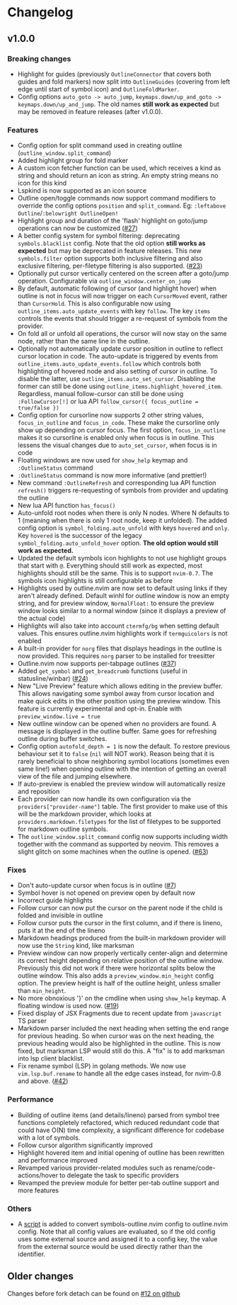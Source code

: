 # Changelog

<!--
### Breaking changes

### Features

### Fixes

### Performance

### Others
-->

## v1.0.0

### Breaking changes

- Highlight for guides (previously `OutlineConnector` that covers both guides
  and fold markers) now split into `OutlineGuides` (covering from left edge until
  start of symbol icon) and `OutlineFoldMarker`.
- Config options `auto_goto -> auto_jump`, `keymaps.down/up_and_goto ->
  keymaps.down/up_and_jump`. The old names **still work as expected** but may be
  removed in feature releases (after v1.0.0).

### Features

- Config option for split command used in creating outline (`outline_window.split_command`)
- Added highlight group for fold marker
- A custom icon fetcher function can be used, which receives a kind as string and should
  return an icon as string. An empty string means no icon for this kind
- Lspkind is now supported as an icon source
- Outline open/toggle commands now support command modifiers to override the
  config options `position` and `split_command`. Eg: `:leftabove
  Outline`/`:belowright OutlineOpen!`
- Highlight group and duration of the 'flash' highlight on goto/jump operations
  can now be customized
  ([#27](https://github.com/hedyhli/outline.nvim/issues/27))
- A better config system for symbol filtering: deprecating `symbols.blacklist`
  config. Note that the old option **still works as expected** but may be
  deprecated in feature releases. This new `symbols.filter` option supports both
  inclusive filtering and also exclusive filtering, per-filetype filtering is
  also supported. ([#23](https://github.com/hedyhli/outline.nvim/issues/23))
- Optionally put cursor vertically centered on the screen after a goto/jump
  operation. Configurable via `outline_window.center_on_jump`
- By default, automatic following of cursor (and highlight hover) when outline
  is not in focus will now trigger on each `CursorMoved` event, rather than
  `CursorHold`. This is also configurable now using
  `outline_items.auto_update_events` with key `follow`. The key `items` controls
  the events that should trigger a re-request of symbols from the provider.
- On fold all or unfold all operations, the cursor will now stay on the same
  node, rather than the same line in the outline.
- Optionally not automatically update cursor position in outline to reflect
  cursor location in code. The auto-update is triggered by events from
  `outline_items.auto_update_events.follow` which controls both highlighting of
  hovered node and also setting of cursor in outline. To disable the latter,
  use `outline_items.auto_set_cursor`. Disabling the former can still be done using
  `outline_items.highlight_hovered_item`. Regardless, manual follow-cursor can
  still be done using `:FollowCursor[!]` or lua API `follow_cursor({
  focus_outline = true/false })`
- Config option for cursorline now supports 2 other string values,
  `focus_in_outline` and `focus_in_code`. These make the cursorline only show up
  depending on cursor focus. The first option, `focus_in_outline` makes it so
  cursorline is enabled only when focus is in outline. This lessens the visual
  changes due to `auto_set_cursor`, when focus is in code
- Floating windows are now used for `show_help` keymap and `:OutlineStatus` command
- `:OutlineStatus` command is now more informative (and prettier!)
- New command `:OutlineRefresh` and corresponding lua API function
  `refresh()` triggers re-requesting of symbols from provider and updating the
  outline
- New lua API function `has_focus()`
- Auto-unfold root nodes when there is only N nodes. Where N defaults to 1
  (meaning when there is only 1 root node, keep it unfolded). The added config
  option is `symbol_folding.auto_unfold` with keys `hovered` and `only`.
  Key `hovered` is the successor of the legacy `symbol_folding.auto_unfold_hover`
  option. **The old option would still work as expected.**
- Updated the default symbols icon highlights to not use highlight groups that
  start with `@`. Everything should still work as expected, most highlights
  should still be the same. This is to support `nvim-0.7`. The symbols icon
  highlights is still configurable as before
- Highlights used by outline.nvim are now set to default using links if they
  aren't already defined. Default winhl for outline window is now an empty
  string, and for preview window, `NormalFloat:` to ensure the preview window
  looks similar to a normal window (since it displays a preview of the actual
  code)
- Highlights will also take into account `ctermfg/bg` when setting default values.
  This ensures outline.nvim highlights work if `termguicolors` is not enabled
- A built-in provider for `norg` files that displays headings in the outline is now
  provided. This requires `norg` parser to be installed for treesitter
- Outline.nvim now supports per-tabpage outlines
  ([#37](https://github.com/hedyhli/outline.nvim/issues/37))
- Added `get_symbol` and `get_breadcrumb` functions (useful in
  statusline/winbar) ([#24](https://github.com/hedyhli/outline.nvim/issues/24))
- New "Live Preview" feature which allows editing in the preview buffer. This
  allows navigating some symbol away from cursor location and make quick edits in
  the other position using the preview window. This feature is currently
  experimental and opt-in. Enable with `preview_window.live = true`
- New outline window can be opened when no providers are found. A message is
  displayed in the outline buffer. Same goes for refreshing outline during buffer
  switches.
- Config option `autofold_depth = 1` is now the default. To restore previous
  behaviour set it to `false` (`nil` will NOT work). Reason being that it is
  rarely beneficial to show neighboring symbol locations (sometimes even same
  line!) when opening outline with the intention of getting an overall view of
  the file and jumping elsewhere.
- If auto-preview is enabled the preview window will automatically resize and
  reposition
- Each provider can now handle its own configuration via the
  `providers["provider-name"]` table. The first provider to make use of this will
  be the markdown provider, which looks at `providers.markdown.filetypes` for
  the list of filetypes to be supported for markdown outline symbols.
- The `outline_window.split_command` config now supports including width
  together with the command as supported by neovim. This removes a slight glitch
  on some machines when the outline is opened.
  ([#63](https://github.com/hedyhli/outline.nvim/issues/63))

### Fixes

- Don't auto-update cursor when focus is in outline
  ([#7](https://github.com/hedyhli/outline.nvim/issues/7))
- Symbol hover is not opened on preview open by default now
- Incorrect guide highlights
- Follow cursor can now put the cursor on the parent node if the child is
  folded and invisible in outline
- Follow cursor puts the cursor in the first column, and if there is lineno,
  puts it at the end of the lineno
- Markdown headings produced from the built-in markdown provider will now
  use the `String` kind, like marksman
- Preview window can now properly vertically center-align and determine its
  correct height depending on relative position of the outline window. Previously
  this did not work if there were horizontal splits below the outline window.
  This also adds a `preview_window.min_height` config option. The preview height
  is half of the outline height, unless smaller than `min_height`.
- No more obnoxious '}' on the cmdline when using `show_help` keymap. A
  floating window is used now.
  ([#19](https://github.com/hedyhli/outline.nvim/issues/19))
- Fixed display of JSX Fragments due to recent update from `javascript` TS
  parser
- Markdown parser included the next heading when setting the end range for
  previous heading. So when cursor was on the next heading, the previous heading
  would also be highlighted in the outline. This is now fixed, but marksman LSP
  would still do this. A "fix" is to add marksman into lsp client blacklist.
- Fix rename symbol (LSP) in golang methods. We now use `vim.lsp.buf.rename` to
  handle all the edge cases instead, for nvim-0.8 and above.
  ([#42](https://github.com/hedyhli/outline.nvim/issues/42))

### Performance

- Building of outline items (and details/lineno) parsed from symbol tree
  functions completely refactored, which reduced redundant code that could have
  O(N) time complexity, a significant difference for codebase with a lot of
  symbols.
- Follow cursor algorithm significantly improved
- Highlight hovered item and initial opening of outline has been rewritten and
  performance improved
- Revamped various provider-related modules such as rename/code-actions/hover
  to delegate the task to specific providers
- Revamped the preview module for better per-tab outline support and more features

### Others

- A [script](scripts/convert-symbols-outline-opts.lua) is added to convert
  symbols-outline.nvim config to outline.nvim config. Note that all config values
  are evaluated, so if the old config uses some external source and assigned it
  to a config key, the value from the external source would be used directly
  rather than the identifier.

## Older changes

Changes before fork detach can be found on [#12 on github](https://github.com/hedyhli/outline.nvim/issues/12)
